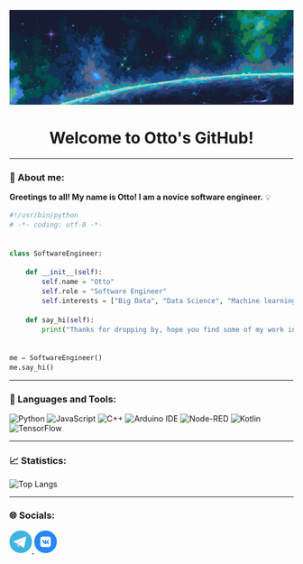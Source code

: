 ![Header](https://github.com/Ottobiss/Ottobiss/blob/main/assets/header.jpg)
<h1 align="center">Welcome to Otto's GitHub!</h1>

---

### :memo: About me:

**Greetings to all! My name is Otto! I am a novice software engineer.** :bulb:

```python
#!/usr/bin/python
# -*- coding: utf-8 -*-


class SoftwareEngineer:

    def __init__(self):
        self.name = "Otto"
        self.role = "Software Engineer"
        self.interests = ["Big Data", "Data Science", "Machine learning", "Web development"]

    def say_hi(self):
        print("Thanks for dropping by, hope you find some of my work interesting.")


me = SoftwareEngineer()
me.say_hi()
```

---

### :hammer: Languages and Tools:
![Python](https://img.shields.io/badge/-Python-474747?style=for-the-badge&logo=python&logoColor=038eff)
![JavaScript](https://img.shields.io/badge/-JavaScript-474747?style=for-the-badge&logo=javascript&logoColor=ffb803)
![C++](https://img.shields.io/badge/-C++-474747?style=for-the-badge&logo=C%2b%2b&logoColor=6296CC)
![Arduino IDE](https://img.shields.io/badge/-Arduino-474747?style=for-the-badge&logo=arduino&logoColor=12e0dd)
![Node-RED](https://img.shields.io/badge/-NodeRED-474747?style=for-the-badge&logo=nodered&logoColor=c90d06)
![Kotlin](https://img.shields.io/badge/-Kotlin-474747?style=for-the-badge&logo=kotlin&logoColor=cf00bd)
![TensorFlow](https://img.shields.io/badge/-TensorFlow-474747?style=for-the-badge&logo=tensorflow&logoColor=ff8c00)

---

### :chart_with_upwards_trend: Statistics:

![Top Langs](https://github-readme-stats.vercel.app/api/top-langs?username=ottobis&show_icons=true&locale=en&layout=compact&theme=tokyonight)

---

### :globe_with_meridians: Socials:

  <div id="badges">
    <a href="https://t.me/wagdino" target="_blank">
      <img src="https://github.com/Ottobiss/Ottobiss/blob/main/assets/icons/telegram.svg" width="40" height="40" alt="Telegram" />
    </a>
    <a href="https://vk.com/wagdino" target="_blank">
      <img src="https://github.com/Ottobiss/Ottobiss/blob/main/assets/icons/vk.svg" width="40" height="40" alt="VK Badge"/>
    </a>
  </div>